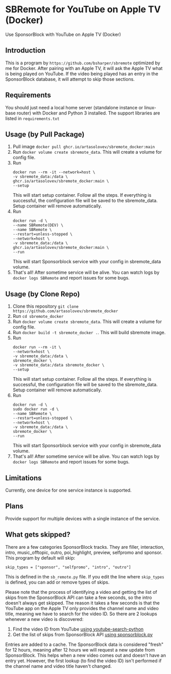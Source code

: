 # SBRemote for YouTube on Apple TV (Docker)

Use SponsorBlock with YouTube on Apple TV (Docker)

## Introduction

This is a program by `https://github.com/bsharper/sbremote` optimized by me for Docker. After pairing with an Apple TV, it will ask the Apple TV what is being played on YouTube. If the video being played has an entry in the SponsorBlock database, it will attempt to skip those sections. 

## Requirements

You should just need a local home server (standalone instance or linux-base router) with Docker and Python 3 installed. The support libraries are listed in `requirements.txt`

## Usage (by Pull Package)

1. Pull image `docker pull ghcr.io/artasolovev/sbremote_docker:main`
2. Run `docker volume create sbremote_data`. This will create a volume for config file.
3. Run 
   ```console
   docker run --rm -it --network=host \
   -v sbremote_data:/data \
   ghcr.io/artasolovev/sbremote_docker:main \
   --setup
   ```
   This will start setup container. Follow all the steps. If everything is successful, the configuration file will be saved to the sbremote_data. Setup container will remove automatically. 
4. Run 
   ```console
   docker run -d \
   --name SBRemote(DEV) \
   --name SBRemote \
   --restart=unless-stopped \
   --network=host \
   -v sbremote_data:/data \
   ghcr.io/artasolovev/sbremote_docker:main \
   --run
   ```
   This will start Sponsorblock service with your config in sbremote_data volume.
5. That's all! After sometime service will be alive. You can watch logs by `docker logs SBRemote` and report issues for some bugs. 

## Usage (by Clone Repo)

1. Clone this repository `git clone https://github.com/artasolovev/sbremote_docker`
2. Run `cd sbremote_docker`
3. Run `docker volume create sbremote_data`. This will create a volume for config file.
4. Run `docker build -t sbremote_docker .`. This will build sbremote image.
5. Run 
   ```console
   docker run --rm -it \
   --network=host \
   -v sbremote_data:/data \
   sbremote_docker \
   -v sbremote_data:/data sbremote_docker \
   --setup
   ```
   This will start setup container. Follow all the steps. If everything is successful, the configuration file will be saved to the sbremote_data. Setup container will remove automatically. 
6. Run 
   ```console
   docker run -d \
   sudo docker run -d \
   --name SBRemote \
   --restart=unless-stopped \
   --network=host \
   -v sbremote_data:/data \
   sbremote_docker \
   --run
   ```
   This will start Sponsorblock service with your config in sbremote_data volume.
7. That's all! After sometime service will be alive. You can watch logs by `docker logs SBRemote` and report issues for some bugs. 

## Limitations

Currently, one device for one service instance is supported.

## Plans

Provide support for multiple devices with a single instance of the service.

## What gets skipped?

There are a few categories SponsorBlock tracks. They are filler, interaction, intro, music_offtopic, outro, poi_highlight, preview, selfpromo and sponsor. This program by default will skip:

`skip_types = ["sponsor", "selfpromo", "intro", "outro"]`

This is defined in the `sb_remote.py` file. If you edit the line where `skip_types` is defined, you can add or remove types of skips.

Please note that the process of identifying a video and getting the list of skips from the SponsorBlock API can take a few seconds, so the intro doesn't always get skipped. The reason it takes a few seconds is that the YouTube app on the Apple TV only provides the channel name and video title, meaning we have to search for the video ID. So there are 2 lookups whenever a new video is discovered:

1. Find the video ID from YouTube [using youtube-search-python](https://github.com/alexmercerind/youtube-search-python)
2. Get the list of skips from SponsorBlock API [using sponsorblock.py](https://github.com/wasi-master/sponsorblock.py)

Entries are added to a cache. The SponsorBlock data is considered "fresh" for 12 hours, meaning after 12 hours we will request a new update from SponsorBlock. This helps when a new video comes out and doesn't have an entry yet. However, the first lookup (to find the video ID) isn't performed if the channel name and video title haven't changed.
